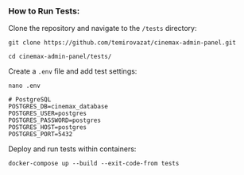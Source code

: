 ### **How to Run Tests:**

Clone the repository and navigate to the `/tests` directory:
```
git clone https://github.com/temirovazat/cinemax-admin-panel.git
```
```
cd cinemax-admin-panel/tests/
```

Create a `.env` file and add test settings:
```
nano .env
```
```
# PostgreSQL
POSTGRES_DB=cinemax_database
POSTGRES_USER=postgres
POSTGRES_PASSWORD=postgres
POSTGRES_HOST=postgres
POSTGRES_PORT=5432
```

Deploy and run tests within containers:
```
docker-compose up --build --exit-code-from tests
```